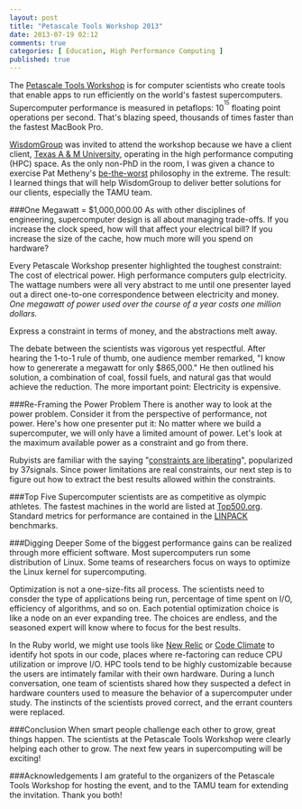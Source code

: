 ```yaml
---
layout: post
title: "Petascale Tools Workshop 2013"
date: 2013-07-19 02:12
comments: true
categories: [ Education, High Performance Computing ]
published: true
---
```

The [Petascale Tools Workshop](http://www.paradyn.org/CSCADS2013/index.html) is for computer scientists who create tools that enable apps to run efficiently on the world's fastest supercomputers. Supercomputer performance is measured in petaflops: 10<sup><sup>15</sup></sup> floating point operations per second. That's blazing speed, thousands of times faster than the fastest MacBook Pro. 

<!--more-->

[WisdomGroup](http://WisdomGroup.com) was invited to attend the workshop because we have a client client, [Texas A & M University](http://www.wisdomgroup.com/case-studies/texas-am-university/), operating in the high performance computing (HPC) space. As the only non-PhD in the room, I was given a chance to exercise Pat Metheny's [be-the-worst](/blog/2013/07/17/pat-metheny-be-the-worst/) philosophy in the extreme. The result: I learned things that will help WisdomGroup to deliver better solutions for our clients, especially the TAMU team. 

###One Megawatt = $1,000,000.00
As with other disciplines of engineering, supercomputer design is all about managing trade-offs. If you increase the clock speed, how will that affect your electrical bill? If you increase the size of the cache, how much more will you spend on hardware?

Every Petascale Workshop presenter highlighted the toughest constraint: The cost of electrical power. High performance computers gulp electricity. The wattage numbers were all very abstract to me until one presenter layed out a direct one-to-one correspondence between electricity and money. _One megawatt of power used over the course of a year costs one million dollars._

Express a constraint in terms of money, and the abstractions melt away.

The debate between the scientists was vigorous yet respectful. After hearing the 1-to-1 rule of thumb, one audience member remarked, "I know how to genererate a megawatt for only $865,000." He then outlined his solution, a combination of coal, fossil fuels, and natural gas that would achieve the reduction. The more important point: Electricity is expensive.

###Re-Framing the Power Problem
There is another way to look at the power problem. Consider it from the perspective of performance, not power. Here's how one presenter put it: No matter where we build a supercomputer, we will only have a limited amount of power. Let's look at the maximum available power as a constraint and go from there.

Rubyists are familiar with the saying &#34;[constraints are liberating](http://gettingreal.37signals.com/ch03_Embrace_Constraints.php)&#34;, popularized by 37signals. Since power limitations are real constraints, our next step is to figure out how to extract the best results allowed within the constraints.

###Top Five
Supercomputer scientists are as competitive as olympic athletes. The fastest machines in the world are listed at [Top500.org](http://top500.org). Standard metrics for performance are contained in the [LINPACK](http://en.wikipedia.org/wiki/LINPACK_benchmarks) benchmarks.

###Digging Deeper
Some of the biggest performance gains can be realized through more efficient software. Most supercomputers run some distribution of Linux. Some teams of researchers focus on ways to optimize the Linux kernel for supercomputing.

Optimization is not a one-size-fits all process. The scientists need to consder the type of applications being run, percentage of time spent on I/O, efficiency of algorithms, and so on. Each potential optimization choice is like a node on an ever expanding tree. The choices are endless, and the seasoned expert will know where to focus for the best results.

In the Ruby world, we might use tools like [New Relic](http://newrelic.com) or [Code Climate](http://codeclimate.com) to identify hot spots in our code, places where re-factoring can reduce CPU utilization or improve I/O. HPC tools tend to be highly customizable because the users are intimately familar with their own hardware. During a lunch conversation, one team of scientists shared how they suspected a defect in hardware counters used to measure the behavior of a supercomputer under study. The instincts of the scientists proved correct, and the errant counters were replaced.

###Conclusion
When smart people challenge each other to grow, great things happen. The scientists at the Petascale Tools Workshop were clearly helping each other to grow. The next few years in supercomputing will be exciting!

###Acknowledgements
I am grateful to the organizers of the Petascale Tools Workshop for hosting the event, and to the TAMU team for extending the invitation. Thank you both!
